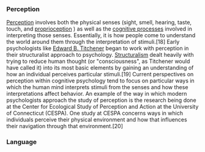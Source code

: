 


### Perception

 [Perception](https://en.wikipedia.org/wiki/Perception)  involves both the physical senses (sight, smell, hearing, taste, touch, and  [proprioception](https://en.wikipedia.org/wiki/Proprioception) ) as well as the  [cognitive processes](https://en.wikipedia.org/wiki/Cognition)  involved in interpreting those senses. Essentially, it is how people come to understand the world around them through the interpretation of stimuli.[18] Early psychologists like  [Edward B. Titchener](https://en.wikipedia.org/wiki/Edward_Titchener)  began to work with perception in their structuralist approach to psychology.  [Structuralism](https://en.wikipedia.org/wiki/Structuralism_(psychology))  dealt heavily with trying to reduce human thought (or "consciousness", as Titchener would have called it) into its most basic elements by gaining an understanding of how an individual perceives particular stimuli.[19]
Current perspectives on perception within cognitive psychology tend to focus on particular ways in which the human mind interprets stimuli from the senses and how these interpretations affect behavior. An example of the way in which modern psychologists approach the study of perception is the research being done at the Center for Ecological Study of Perception and Action at the University of Connecticut (CESPA). One study at CESPA concerns ways in which individuals perceive their physical environment and how that influences their navigation through that environment.[20]


### Language
